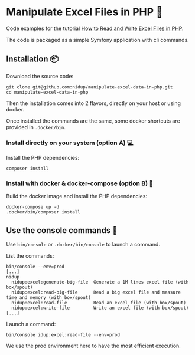 # Manipulate Excel Files in PHP 🐘

Code examples for the tutorial [How to Read and Write Excel Files in PHP](https://www.nidup.io/blog/manipulate-excel-files-in-php).

The code is packaged as a simple Symfony application with cli commands.

## Installation 📦

Download the source code:

```
git clone git@github.com:nidup/manipulate-excel-data-in-php.git
cd manipulate-excel-data-in-php
```

Then the installation comes into 2 flavors, directly on your host or using docker.

Once installed the commands are the same, some docker shortcuts are provided in `.docker/bin`.

### Install directly on your system (option A) 💻

Install the PHP dependencies:

```
composer install
```

### Install with docker & docker-compose (option B) 🐋

Build the docker image and install the PHP dependencies:

```
docker-compose up -d 
.docker/bin/composer install
```

## Use the console commands 🚀

Use `bin/console` or `.docker/bin/console` to launch a command.

List the commands:
```
bin/console --env=prod
[...]
nidup
  nidup:excel:generate-big-file  Generate a 1M lines excel file (with box/spout)
  nidup:excel:read-big-file      Read a big excel file and measure time and memory (with box/spout)
  nidup:excel:read-file          Read an excel file (with box/spout)
  nidup:excel:write-file         Write an excel file (with box/spout)
[...]
```

Launch a command:
```
bin/console idup:excel:read-file --env=prod
```

We use the prod environment here to have the most efficient execution.
